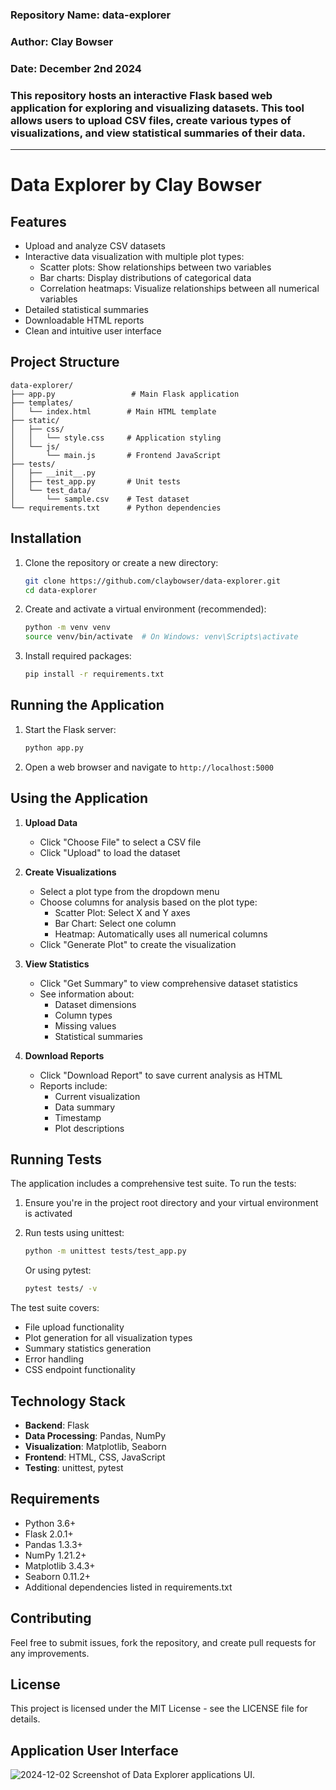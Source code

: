 ### Repository Name: data-explorer
### Author: Clay Bowser
### Date: December 2nd 2024
### This repository hosts an interactive Flask based web application for exploring and visualizing datasets. This tool allows users to upload CSV files, create various types of visualizations, and view statistical summaries of their data.
---
# Data Explorer by Clay Bowser

## Features

- Upload and analyze CSV datasets
- Interactive data visualization with multiple plot types:
  - Scatter plots: Show relationships between two variables
  - Bar charts: Display distributions of categorical data
  - Correlation heatmaps: Visualize relationships between all numerical variables
- Detailed statistical summaries
- Downloadable HTML reports
- Clean and intuitive user interface

## Project Structure
```
data-explorer/
├── app.py                 # Main Flask application
├── templates/
│   └── index.html        # Main HTML template
├── static/
│   ├── css/
│   │   └── style.css     # Application styling
│   └── js/
│       └── main.js       # Frontend JavaScript
├── tests/
│   ├── __init__.py
│   ├── test_app.py       # Unit tests
│   └── test_data/
│       └── sample.csv    # Test dataset
└── requirements.txt      # Python dependencies
```

## Installation

1. Clone the repository or create a new directory:
   ```bash
   git clone https://github.com/claybowser/data-explorer.git
   cd data-explorer
   ```

2. Create and activate a virtual environment (recommended):
   ```bash
   python -m venv venv
   source venv/bin/activate  # On Windows: venv\Scripts\activate
   ```

3. Install required packages:
   ```bash
   pip install -r requirements.txt
   ```

## Running the Application

1. Start the Flask server:
   ```bash
   python app.py
   ```

2. Open a web browser and navigate to `http://localhost:5000`

## Using the Application

1. **Upload Data**
   - Click "Choose File" to select a CSV file
   - Click "Upload" to load the dataset

2. **Create Visualizations**
   - Select a plot type from the dropdown menu
   - Choose columns for analysis based on the plot type:
     - Scatter Plot: Select X and Y axes
     - Bar Chart: Select one column
     - Heatmap: Automatically uses all numerical columns
   - Click "Generate Plot" to create the visualization

3. **View Statistics**
   - Click "Get Summary" to view comprehensive dataset statistics
   - See information about:
     - Dataset dimensions
     - Column types
     - Missing values
     - Statistical summaries

4. **Download Reports**
   - Click "Download Report" to save current analysis as HTML
   - Reports include:
     - Current visualization
     - Data summary
     - Timestamp
     - Plot descriptions

## Running Tests

The application includes a comprehensive test suite. To run the tests:

1. Ensure you're in the project root directory and your virtual environment is activated

2. Run tests using unittest:
   ```bash
   python -m unittest tests/test_app.py
   ```
   
   Or using pytest:
   ```bash
   pytest tests/ -v
   ```

The test suite covers:
- File upload functionality
- Plot generation for all visualization types
- Summary statistics generation
- Error handling
- CSS endpoint functionality

## Technology Stack

- **Backend**: Flask
- **Data Processing**: Pandas, NumPy
- **Visualization**: Matplotlib, Seaborn
- **Frontend**: HTML, CSS, JavaScript
- **Testing**: unittest, pytest

## Requirements

- Python 3.6+
- Flask 2.0.1+
- Pandas 1.3.3+
- NumPy 1.21.2+
- Matplotlib 3.4.3+
- Seaborn 0.11.2+
- Additional dependencies listed in requirements.txt

## Contributing

Feel free to submit issues, fork the repository, and create pull requests for any improvements.

## License

This project is licensed under the MIT License - see the LICENSE file for details.

## Application User Interface
![2024-12-02 Screenshot of Data Explorer applications UI.](data-explorer-claybowser.png "2024-12-02 Screenshot of Data Explorer applications UI.")

